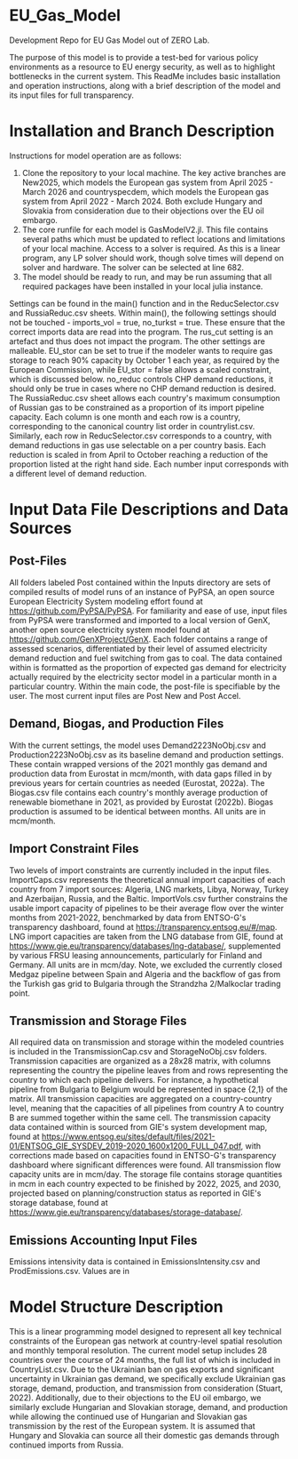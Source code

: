 # EU_Gas_Model
Development Repo for EU Gas Model out of ZERO Lab.

The purpose of this model is to provide a test-bed for various policy environments as a resource to EU energy security, as well as to highlight bottlenecks in the current system. This ReadMe includes basic installation and operation instructions, along with a brief description of the model and its input files for full transparency. 

# Installation and Branch Description
Instructions for model operation are as follows:
  1. Clone the repository to your local machine. The key active branches are New2025, which models the European gas system from April 2025 - March 2026 and countryspecdem, which models the European gas system from April 2022 - March 2024. Both exclude Hungary and Slovakia from consideration due to their objections over the EU oil embargo.
  2. The core runfile for each model is GasModelV2.jl. This file contains several paths which must be updated to reflect locations and limitations of your local machine. Access to a solver is required. As this is a linear program, any LP solver should work, though solve times will depend on solver and hardware. The solver can be selected at line 682.
  3. The model should be ready to run, and may be run assuming that all required packages have been installed in your local julia instance. 
  
  Settings can be found in the main() function and in the ReducSelector.csv and RussiaReduc.csv sheets. Within main(), the following settings should not be touched - imports_vol = true, no_turkst = true. These ensure that the correct imports data are read into the program. The rus_cut setting is an artefact and thus does not impact the program. The other settings are malleable. EU_stor can be set to true if the modeler wants to require gas storage to reach 90% capacity by October 1 each year, as required by the European Commission, while EU_stor = false allows a scaled constraint, which is discussed below. no_reduc controls CHP demand reductions, it should only be true in cases where no CHP demand reduction is desired. The RussiaReduc.csv sheet allows each country's maximum consumption of Russian gas to be constrained as a proportion of its import pipeline capacity. Each column is one month and each row is a country, corresponding to the canonical country list order in countrylist.csv. Similarly, each row in ReducSelector.csv corresponds to a country, with demand reductions in gas use selectable on a per country basis. Each reduction is scaled in from April to October reaching a reduction of the proportion listed at the right hand side. Each number input corresponds with a different level of demand reduction.
  
# Input Data File Descriptions and Data Sources
## Post-Files
  All folders labeled Post contained within the Inputs directory are sets of compiled results of model runs of an instance of PyPSA, an open source European Electricity System modeling effort found at https://github.com/PyPSA/PyPSA. For familiarity and ease of use, input files from PyPSA were transformed and imported to a local version of GenX, another open source electricity system model found at https://github.com/GenXProject/GenX. Each folder contains a range of assessed scenarios, differentiated by their level of assumed electricity demand reduction and fuel switching from gas to coal. The data contained within is formatted as the proportion of expected gas demand for electricity actually required by the electricity sector model in a particular month in a particular country. Within the main code, the post-file is specifiable by the user. The most current input files are Post New and Post Accel.
  
## Demand, Biogas, and Production Files
  With the current settings, the model uses Demand2223NoObj.csv and Production2223NoObj.csv as its baseline demand and production settings. These contain wrapped versions of the 2021 monthly gas demand and production data from Eurostat in mcm/month, with data gaps filled in by previous years for certain countries as needed (Eurostat, 2022a). The Biogas.csv file contains each country's monthly average production of renewable biomethane in 2021, as provided by Eurostat (2022b). Biogas production is assumed to be identical between months. All units are in mcm/month.

## Import Constraint Files
  Two levels of import constraints are currently included in the input files. ImportCaps.csv represents the theoretical annual import capacities of each country from 7 import sources: Algeria, LNG markets, Libya, Norway, Turkey and Azerbaijan, Russia, and the Baltic. ImportVols.csv further constrains the usable import capacity of pipelines to be their average flow over the winter months from 2021-2022, benchmarked by data from ENTSO-G's transparency dashboard, found at https://transparency.entsog.eu/#/map. LNG import capacities are taken from the LNG database from GIE, found at https://www.gie.eu/transparency/databases/lng-database/, supplemented by various FRSU leasing announcements, particularly for Finland and Germany. All units are in mcm/day. Note, we excluded the currently closed Medgaz pipeline between Spain and Algeria and the backflow of gas from the Turkish gas grid to Bulgaria through the Strandzha 2/Malkoclar trading point. 
  
## Transmission and Storage Files
  All required data on transmission and storage within the modeled countries is included in the TransmissionCap.csv and StorageNoObj.csv folders. Transmission capacities are organized as a 28x28 matrix, with columns representing the country the pipeline leaves from and rows representing the country to which each pipeline delivers. For instance, a hypothetical pipeline from Bulgaria to Belgium would be represented in space {2,1} of the matrix. All transmission capacities are aggregated on a country-country level, meaning that the capacities of all pipelines from country A to country B are summed together within the same cell. The transmission capacity data contained within is sourced from GIE's system development map, found at https://www.entsog.eu/sites/default/files/2021-01/ENTSOG_GIE_SYSDEV_2019-2020_1600x1200_FULL_047.pdf, with corrections made based on capacities found in ENTSO-G's transparency dashboard where significant differences were found. All transmission flow capacity units are in mcm/day. The storage file contains storage quantities in mcm in each country expected to be finished by 2022, 2025, and 2030, projected based on planning/construction status as reported in GIE's storage database, found at https://www.gie.eu/transparency/databases/storage-database/.

## Emissions Accounting Input Files
  Emissions intensivity data is contained in EmissionsIntensity.csv and ProdEmissions.csv. Values are in 

# Model Structure Description
  This is a linear programming model designed to represent all key technical constraints of the European gas network at country-level spatial resolution and monthly temporal resolution. The current model setup includes 28 countries over the course of 24 months, the full list of which is included in CountryList.csv. Due to the Ukrainian ban on gas exports and significant uncertainty in Ukrainian gas demand, we specifically exclude Ukrainian gas storage, demand, production, and transmission from consideration (Stuart, 2022). Additionally, due to their objections to the EU oil embargo, we similarly exclude Hungarian and Slovakian storage, demand, and production while allowing the continued use of Hungarian and Slovakian gas transmission by the rest of the European system. It is assumed that Hungary and Slovakia can source all their domestic gas demands through continued imports from Russia.
  
